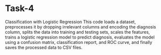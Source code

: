 # Task-4
 Classification with Logistic Regression
This code loads a dataset, preprocesses it by dropping irrelevant columns and encoding the diagnosis column, splits the data into training and testing sets, scales the features, trains a logistic regression model to predict diagnosis, evaluates the model using a confusion matrix, classification report, and ROC curve, and finally saves the processed data to CSV files.
